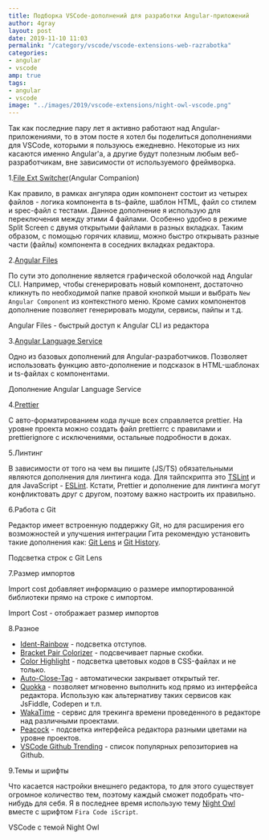 ```yaml
---
title: Подборка VSCode-дополнений для разработки Angular-приложений
author: 4gray
layout: post
date: 2019-11-10 11:03
permalink: "/category/vscode/vscode-extensions-web-razrabotka"
categories:
- angular
- vscode
amp: true
tags: 
- angular
- vscode
image: "../images/2019/vscode-extensions/night-owl-vscode.png"
---
```


Так как последние пару лет я активно работают над Angular-приложениями, то в этом посте я хотел бы поделиться дополнениями для VSCode, которыми я пользуюсь ежедневно. Некоторые из них касаются именно Angular'a, а другие будут полезным любым веб-разработчикам, вне зависимости от используемого фреймворка. 

1.[File Ext Switcher](https://marketplace.visualstudio.com/items?itemName=JohannesRudolph.file-ext-switcher)(Angular Companion)

Как правило, в рамках ангуляра один компонент состоит из четырех файлов - логика компонента в ts-файле, шаблон HTML, файл со стилем и spec-файл с тестами. Данное дополнение я использую для переключения между этими 4 файлами. Особенно удобно в режиме Split Screen с двумя открытыми файлами в разных вкладках. Таким образом, с помощью горячих клавиш, можно быстро открывать разные части (файлы) компонента в соседних вкладках редактора.

2.[Angular Files](https://marketplace.visualstudio.com/items?itemName=alexiv.vscode-angular2-files)

По сути это дополнение является графической оболочкой над Angular CLI. Например, чтобы сгенерировать новый компонент, достаточно кликнуть по необходимой папке правой кнопкой мыши и выбрать `New Angular Component` из контекстного меню. Кроме самих компонентов дополнение позволяет генерировать модули, сервисы, пайпы и т.д.

<div class="center-image">
    <amp-img src="https://user-images.githubusercontent.com/1618071/38100803-0bb64a90-3387-11e8-80c9-b5c5883bfb38.gif" alt="Angular Files - быстрый доступ к Angular CLI из редактора" title="Angular Files - быстрый доступ к Angular CLI из редактора" width="850" height="504" layout="responsive"></amp-img>
    <figcaption>Angular Files - быстрый доступ к Angular CLI из редактора</figcaption>
</div>

3.[Angular Language Service](https://marketplace.visualstudio.com/items?itemName=Angular.ng-template)

Одно из базовых дополнений для Angular-разработчиков. Позволяет использовать функцию авто-дополнение и подсказок в HTML-шаблонах и ts-файлах с компонентами.

<div class="center-image">
    <amp-img src="https://github.com/angular/vscode-ng-language-service/raw/master/demo.gif" alt="Дополнение Angular Language Service" title="Дополнение Angular Language Service" width="850" height="444" layout="responsive"></amp-img>
    <figcaption>Дополнение Angular Language Service</figcaption>
</div>

4.[Prettier](https://marketplace.visualstudio.com/items?itemName=esbenp.prettier-vscode)

С авто-форматированием кода лучше всех справляется prettier. На уровне проекта можно создать файл prettierrc с правилами и prettierignore с исключениями, остальные подробности в доках.

5.Линтинг
   
В зависимости от того на чем вы пишите (JS/TS) обязательными являются дополнения для линтинга кода. 
Для тайпскрипта это [TSLint](https://marketplace.visualstudio.com/items?itemName=ms-vscode.vscode-typescript-tslint-plugin) и для JavaScript - [ESLint](https://marketplace.visualstudio.com/items?itemName=dbaeumer.vscode-eslint). 
Кстати, Prettier и дополнение для линтинга могут конфликтовать друг с другом, поэтому важно настроить их правильно.

6.Работа с Git

Редактор имеет встроенную поддержку Git, но для расширения его возможностей и улучшения интеграции Гита рекомендую установить такие дополнения как: [Git Lens](https://marketplace.visualstudio.com/items?itemName=eamodio.gitlens) и [Git History](https://marketplace.visualstudio.com/items?itemName=donjayamanne.githistory).

<div class="center-image">
    <amp-img src="https://raw.githubusercontent.com/eamodio/vscode-gitlens/master/images/docs/gitlens-preview.gif" alt="Дополнение Git Lens" width="711" height="587" layout="responsive"></amp-img>
    <figcaption>Подсветка строк с Git Lens</figcaption>
</div>

7.Размер импортов

Import cost добавляет информацию о размере импортированной библиотеки прямо на строке с импортом.

<div class="center-image">
    <amp-img src="https://file-wkbcnlcvbn.now.sh/import-cost.gif" alt="Import Cost - отображает размер импортов" title="Import Cost - отображает размер импортов" width="800" height="139" layout="responsive"></amp-img>
    <figcaption>Import Cost - отображает размер импортов</figcaption>
</div>

8.Разное

* [Ident-Rainbow](https://marketplace.visualstudio.com/items?itemName=oderwat.indent-rainbow) - подсветка отступов.
* [Bracket Pair Colorizer](https://marketplace.visualstudio.com/items?itemName=CoenraadS.bracket-pair-colorizer) - подсвечивает парные скобки.
* [Color Highlight](https://marketplace.visualstudio.com/items?itemName=naumovs.color-highlight) - подсветка цветовых кодов в CSS-файлах и не только.
* [Auto-Close-Tag](https://marketplace.visualstudio.com/items?itemName=formulahendry.auto-close-tag) - автоматически закрывает открытый тег.
* [Quokka](https://marketplace.visualstudio.com/items?itemName=WallabyJs.quokka-vscode) - позволяет мгновенно выполнить код прямо из интерфейса редактора. Использую как альтернативу таких сервисов как JsFiddle, Codepen и т.п.
* [WakaTime](https://marketplace.visualstudio.com/items?itemName=WakaTime.vscode-wakatime) - сервис для трекинга времени проведенного в редакторе над различными проектами.
* [Peacock](https://artslab.info/vscode/raznie-zveta-dlya-vscode-projektov-peacock) - подсветка интерфейса редактора разными цветами на уровне проектов.
* [VSCode Github Trending](https://marketplace.visualstudio.com/items?itemName=4gray.vsc-github-trending) - список популярных репозиториев на Github.

9.Темы и шрифты

Что касается настройки внешнего редактора, то для этого существует огромное количество тем, поэтому каждый сможет подобрать что-нибудь для себя. 
Я в последнее время использую тему [Night Owl](https://marketplace.visualstudio.com/items?itemName=sdras.night-owl) вместе с шрифтом `Fira Code iScript`. 

<div class="center-image">
    <amp-img src="https://artslab.info/images/2019/vscode-extensions/night-owl-vscode.png" alt="VSCode с темой Night Owl" title="VSCode с темой Night Owl" width="850" height="527" layout="responsive"></amp-img>
    <figcaption>VSCode с темой Night Owl</figcaption>
</div>
